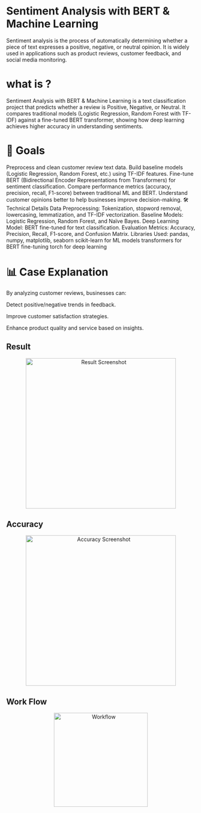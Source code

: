 # Sentiment Analysis with BERT & Machine Learning
Sentiment analysis is the process of automatically determining whether a piece of text expresses a positive, negative, or neutral opinion. It is widely used in applications such as product reviews, customer feedback, and social media monitoring.

# what is ?
Sentiment Analysis with BERT & Machine Learning is a text classification project that predicts whether a review is Positive, Negative, or Neutral. It compares traditional models (Logistic Regression, Random Forest with TF-IDF) against a fine-tuned BERT transformer, showing how deep learning achieves higher accuracy in understanding sentiments.

# 🎯 Goals
Preprocess and clean customer review text data.
Build baseline models (Logistic Regression, Random Forest, etc.) using TF-IDF features.
Fine-tune BERT (Bidirectional Encoder Representations from Transformers) for sentiment classification.
Compare performance metrics (accuracy, precision, recall, F1-score) between traditional ML and BERT.
Understand customer opinions better to help businesses improve decision-making.
🛠 Technical Details
Data Preprocessing: Tokenization, stopword removal, lowercasing, lemmatization, and TF-IDF vectorization.
Baseline Models: Logistic Regression, Random Forest, and Naïve Bayes.
Deep Learning Model: BERT fine-tuned for text classification.
Evaluation Metrics: Accuracy, Precision, Recall, F1-score, and Confusion Matrix.
Libraries Used:
pandas, numpy, matplotlib, seaborn
scikit-learn for ML models
transformers for BERT fine-tuning
torch for deep learning
# 📊 Case Explanation
By analyzing customer reviews, businesses can:

Detect positive/negative trends in feedback.

Improve customer satisfaction strategies.

Enhance product quality and service based on insights.

## Result

<p align="center">
  <img src="https://github.com/user-attachments/assets/e086a269-41a3-4e19-bf05-c2c7bb51e502" width="400" alt="Result Screenshot">
</p>

## Accuracy

<p align="center">
  <img src="https://github.com/user-attachments/assets/400ef2ff-82be-4b26-9ac7-e134a0bdc4c7" width="400" alt="Accuracy Screenshot">
</p>

## Work Flow

<p align="center">
  <img src="https://github.com/user-attachments/assets/ce609b66-a2fb-4b35-850b-aa2426b342d1" width="250" alt="Workflow">
</p>
